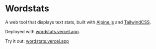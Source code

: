 # Wordstats

A web tool that displays text stats, built with [Alpine.js](https://alpinejs.dev) and [TailwindCSS](https://tailwindcss.com).

Deployed with [wordstats.vercel.app](https://wordstats.vercel.app).

Try it out: [wordstats.vercel.app](https://wordstats.vercel.app)
